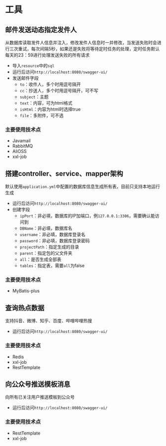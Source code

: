 # 工具
## 邮件发送动态指定发件人
从数据库读取发件人信息并注入，修改发件人信息时一并修改，当发送失败时会进行三次重试，每次间隔5秒，如果还是失败将等待定时任务的处理，定时任务默认每天的23：59进行处理发送失败的所有请求
- 导入`resource`中的`sql`
- 运行后访问`http://localhost:8080/swagger-ui/`
- 发送邮件字段
    - `to`：收件人，多个时用逗号隔开
    - `cc`：抄送人，多个时用逗号隔开，可不写
    - `subject`：主题
    - `text`：内容，可为html格式
    - `isHtml`：内容为html时选择true
    - `file`：多附件，可不选
### 主要使用技术点
- Javamail
- RabbitMQ
- AliOSS
- xxl-job
## 搭建controller、service、mapper架构
默认使用`application.yml`中配置的数据库信息生成所有表，目前只支持本地运行生成
- 运行后访问`http://localhost:8080/swagger-ui/`
- 创建字段
  - `ipPort`：非必填，数据库的IP加端口，例`127.0.0.1:3306`，需要确认能访问到
  - `DBName`：非必填，数据库名
  - `username`：非必填，数据库登录名
  - `password`：非必填，数据库登录密码
  - `projectPath`：指定生成的目录
  - `parent`：指定包的父文件夹
  - `all`：是否生成全部表
  - `tables`：指定表，需要`all`为false

### 主要使用技术点

- MyBatis-plus

## 查询热点数据
支持抖音、微博、知乎、百度、哔哩哔哩热搜
- 运行后访问`http://localhost:8080/swagger-ui/`

### 主要使用技术点

- Redis
- xxl-job
- RestTemplate

## 向公众号推送模板消息

向所有已关注用户推送模板到公众号

- 运行后访问`http://localhost:8080/swagger-ui/`

### 主要使用技术点

- RestTemplate
- xxl-job